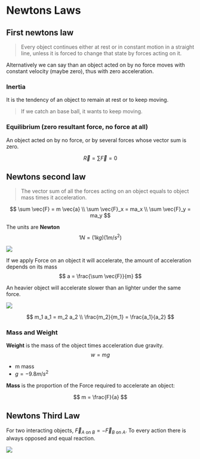 # Newtons Laws
## First newtons law

> Every object continues either at rest or in constant motion in a straight line, unless it is forced to change that state by forces acting on it.


Alternatively we can say than an object acted on by no force moves with constant velocity (maybe zero), thus with zero acceleration.


### Inertia
It is the tendency of an object to remain at rest or to keep moving. 
> If we catch an base ball, it wants to keep moving.

### Equilibrium (zero resultant force, no force at all)
An object acted on by no force, or by several forces whose vector sum is zero.

$$
\vec{R} = \sum \vec{F} = 0
$$

## Newtons second law

> The vector sum of all the forces acting on an object equals to object mass times it acceleration.

$$
\sum \vec{F} = m \vec{a} \\ \sum \vec{F}_x = ma_x \\ \sum \vec{F}_y = ma_y
$$

The units are **Newton**
$$
1 N = (1 kg)(1 m/s^2)
$$

![](../.images/physics/second_newton_acceleration.png)

If we apply Force on an object it will accelerate, the amount of acceleration depends on its mass
$$
a = \frac{\sum \vec{F}}{m}
$$

An heavier object will accelerate slower than an lighter under the same force.

![](../.images/physics/acceleration_heavy_object.png)

$$
m_1 a_1 = m_2 a_2 \\ 
\frac{m_2}{m_1} = \frac{a_1}{a_2}
$$

### Mass and Weight

**Weight** is the mass of the object times acceleration due gravity.
$$
w = mg
$$
* m mass
* $g = -9.8m/s^2$

**Mass** is the proportion of the Force required to accelerate an object:

$$
m = \frac{F}{a}
$$

## Newtons Third Law

For two interacting objects, $\vec{F}_{A \text{ on } B} = -\vec{F}_{B \text{ on } A}$. To every action there is always opposed and equal reaction.

![](../.images/physics/newton_action_reaction.png)